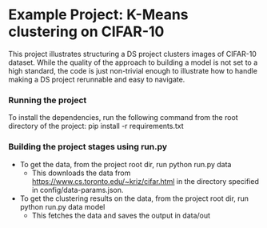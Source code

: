 # Example Project: K-Means clustering on CIFAR-10

This project illustrates structuring a DS project clusters images of CIFAR-10 dataset. While the quality of the approach to building a model is not set to a high standard, the code is just non-trivial enough to illustrate how to handle making a DS project rerunnable and easy to navigate.

### Running the project
To install the dependencies, run the following command from the root directory of the project: 
pip install -r requirements.txt

### Building the project stages using run.py

* To get the data, from the project root dir, run python run.py data
  * This downloads the data from https://www.cs.toronto.edu/~kriz/cifar.html in the directory specified in config/data-params.json.
* To get the clustering results on the data, from the project root dir, run python run.py data model
  * This fetches the data and saves the output in data/out

